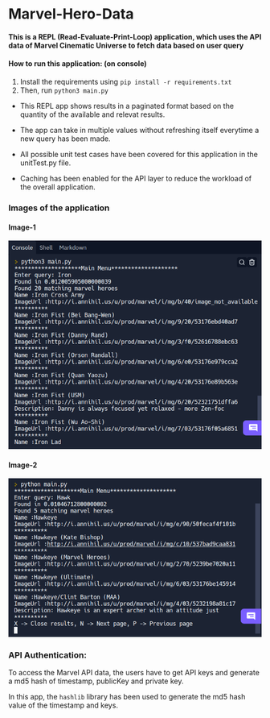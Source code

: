 # Marvel-Hero-Data

<h4> This is a REPL (Read-Evaluate-Print-Loop) application, which uses the API data of Marvel Cinematic Universe to fetch data based on user query </h4>

  <h4> How to run this application: (on console)</h4>
  
  1) Install the requirements using ```pip install -r requirements.txt```
  2) Then, run ```python3 main.py```

* This REPL app shows results in a paginated format based on the quantity of the available and relevat results.

* The app can take in multiple values without refreshing itself everytime a new query has been made.

* All possible unit test cases have been covered for this application in the unitTest.py file.

* Caching has been enabled for the API layer to reduce the workload of the overall application.

<h3> Images of the application </h3>

<h4> Image-1 </h4>

![Image - 1](https://github.com/vasupradharamac/Marvel-Hero-Data/blob/main/images/Terminal%201.png)

<h4> Image-2 </h4>

![Image - 2](https://github.com/vasupradharamac/Marvel-Hero-Data/blob/main/images/Terminal%202.png)

<h3> API Authentication: </h3>

To access the Marvel API data, the users have to get API keys and generate a md5 hash of timestamp, publicKey and private key.

In this app, the  ```hashlib``` library has been used to generate the md5 hash value of the timestamp and keys.
